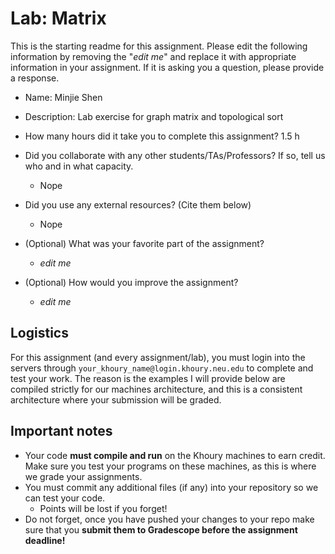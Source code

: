 # Lab: Matrix

This is the starting readme for this assignment.  Please edit the following information by removing the "*edit me*" and replace it with appropriate information in your assignment. If it is asking you a question, please provide a response.

- Name: Minjie Shen

- Description: Lab exercise for graph matrix and topological sort

- How many hours did it take you to complete this assignment? 1.5 h

- Did you collaborate with any other students/TAs/Professors? If so, tell us who and in what capacity.
  - Nope

- Did you use any external resources? (Cite them below)
  - Nope

- (Optional) What was your favorite part of the assignment? 

  - *edit me*

- (Optional) How would you improve the assignment? 
  - *edit me*

## Logistics

For this assignment (and every assignment/lab), you must login into the servers through `your_khoury_name@login.khoury.neu.edu` to complete and test your work. The reason is the examples I will provide below are compiled strictly for our machines architecture, and this is a consistent architecture where your submission will be graded.

## Important notes

* Your code **must compile and run** on the Khoury machines to earn credit. Make sure you test your programs on these machines, as this is where we grade your assignments.
* You must commit any additional files (if any) into your repository so we can test your code.
  * Points will be lost if you forget!
* Do not forget, once you have pushed your changes to your repo make sure that you **submit them to Gradescope before the assignment deadline!**

